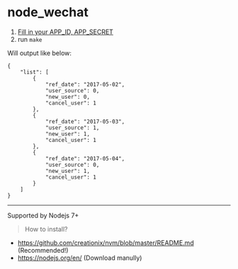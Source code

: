 # node_wechat

1. [Fill in your APP_ID, APP_SECRET](https://github.com/guobinqiu/node_wechat/blob/master/main.js#L5-L8)
2. run `make`

Will output like below:

```
{
    "list": [
        {
            "ref_date": "2017-05-02",
            "user_source": 0,
            "new_user": 0,
            "cancel_user": 1
        },
        {
            "ref_date": "2017-05-03",
            "user_source": 1,
            "new_user": 1,
            "cancel_user": 1
        },
        {
            "ref_date": "2017-05-04",
            "user_source": 0,
            "new_user": 1,
            "cancel_user": 1
        }
    ]
}
```
---

Supported by Nodejs 7+
> How to install?
+ https://github.com/creationix/nvm/blob/master/README.md (Recommended!)
+ https://nodejs.org/en/ (Download manully)


